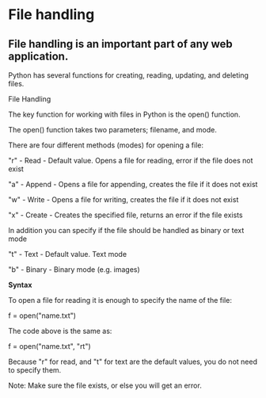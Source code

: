 # File handling 
## File handling is an important part of any web application.

Python has several functions for creating, reading, updating, and deleting files.

File Handling

The key function for working with files in Python is the open() function.

The open() function takes two parameters; filename, and mode.

There are four different methods (modes) for opening a file:

"r" - Read - Default value. Opens a file for reading, error if the file does not exist

"a" - Append - Opens a file for appending, creates the file if it does not exist

"w" - Write - Opens a file for writing, creates the file if it does not exist

"x" - Create - Creates the specified file, returns an error if the file exists

In addition you can specify if the file should be handled as binary or text mode

"t" - Text - Default value. Text mode

"b" - Binary - Binary mode (e.g. images)

**Syntax**

To open a file for reading it is enough to specify the name of the file:

f = open("name.txt")

The code above is the same as:

f = open("name.txt", "rt")

Because "r" for read, and "t" for text are the default values, you do not need to specify them.

Note: Make sure the file exists, or else you will get an error.
